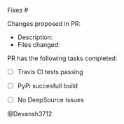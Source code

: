 Fixes #

Changes proposed in PR:
- Description: 
- Files changed: 


PR has the following tasks completed:
- [ ] Travis CI tests passing
- [ ] PyPi succesfull build
- [ ] No DeepSource Issues


@Devansh3712
